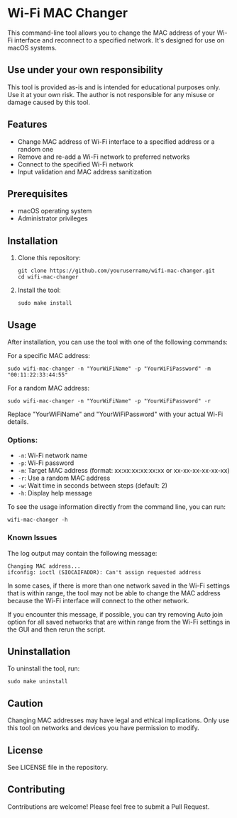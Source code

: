 # Wi-Fi MAC Changer

This command-line tool allows you to change the MAC address of your Wi-Fi interface and reconnect to a specified network. It's designed for use on macOS systems.

## Use under your own responsibility

This tool is provided as-is and is intended for educational purposes only. Use it at your own risk. The author is not responsible for any misuse or damage caused by this tool.

## Features

- Change MAC address of Wi-Fi interface to a specified address or a random one
- Remove and re-add a Wi-Fi network to preferred networks
- Connect to the specified Wi-Fi network
- Input validation and MAC address sanitization

## Prerequisites

- macOS operating system
- Administrator privileges

## Installation

1. Clone this repository:
   ```
   git clone https://github.com/yourusername/wifi-mac-changer.git
   cd wifi-mac-changer
   ```

2. Install the tool:
   ```
   sudo make install
   ```

## Usage

After installation, you can use the tool with one of the following commands:

For a specific MAC address:
```
sudo wifi-mac-changer -n "YourWiFiName" -p "YourWiFiPassword" -m "00:11:22:33:44:55"
```

For a random MAC address:
```
sudo wifi-mac-changer -n "YourWiFiName" -p "YourWiFiPassword" -r
```

Replace "YourWiFiName" and "YourWiFiPassword" with your actual Wi-Fi details.

### Options:

- `-n`: Wi-Fi network name
- `-p`: Wi-Fi password
- `-m`: Target MAC address (format: xx:xx:xx:xx:xx:xx or xx-xx-xx-xx-xx-xx)
- `-r`: Use a random MAC address
- `-w`: Wait time in seconds between steps (default: 2)
- `-h`: Display help message

To see the usage information directly from the command line, you can run:

```
wifi-mac-changer -h
```

### Known Issues

The log output may contain the following message:

```
Changing MAC address...
ifconfig: ioctl (SIOCAIFADDR): Can't assign requested address
```

In some cases, if there is more than one network saved in the Wi-Fi settings that is within range, the tool may not be able to change the MAC address because the Wi-Fi interface will connect to the other network.

If you encounter this message, if possible, you can try removing Auto join option for all saved networks that are within range from the Wi-Fi settings in the GUI and then rerun the script.

## Uninstallation

To uninstall the tool, run:

```
sudo make uninstall
```

## Caution

Changing MAC addresses may have legal and ethical implications. Only use this tool on networks and devices you have permission to modify.

## License

See LICENSE file in the repository.

## Contributing

Contributions are welcome! Please feel free to submit a Pull Request.
